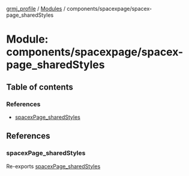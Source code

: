 [grmj_profile](../README.md) / [Modules](../modules.md) / components/spacexpage/spacex-page\_sharedStyles

# Module: components/spacexpage/spacex-page\_sharedStyles

## Table of contents

### References

- [spacexPage\_sharedStyles](components_spacexpage_spacex_page_sharedStyles-1.md#spacexpage_sharedstyles)

## References

### spacexPage\_sharedStyles

Re-exports [spacexPage_sharedStyles](../interfaces/interfaces_interfaces.spacexPage_sharedStyles.md)

